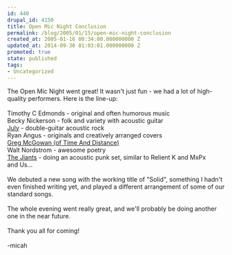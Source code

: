 ```yaml
---
id: 440
drupal_id: 4150
title: Open Mic Night Conclusion
permalink: /blog/2005/01/15/open-mic-night-conclusion
created_at: 2005-01-16 00:34:00.000000000 Z
updated_at: 2014-09-30 01:03:01.000000000 Z
promoted: true
state: published
tags:
- Uncategorized
---
```

The Open Mic Night went great! It wasn't just fun - we had a lot of high-quality performers. Here is the line-up:
<br />
<br />Timothy C Edmonds - original and often humorous music
<br />Becky Nickerson - folk and variety with acoustic guitar
<br /><a href="http://www.soundclick.com/bands/4/july.htm">July</a> - double-guitar acoustic rock
<br />Ryan Angus - originals and creatively arranged covers
<br /><a href="http://www.timeanddistance.com/">Greg McGowan (of Time And Distance)</a>
<br />Walt Nordstrom - awesome poetry
<br /><a href="http://www.jiants.net/">The Jiants</a> - doing an acoustic punk set, similar to Relient K and MxPx
<br />and Us...
<br />
<br />We debuted a new song with the working title of "Solid", something I hadn't even finished writing yet, and played a different arrangement of some of our standard songs.
<br />
<br />The whole evening went really great, and we'll probably be doing another one in the near future.
<br />
<br />Thank you all for coming!
<br />
<br />-micah

